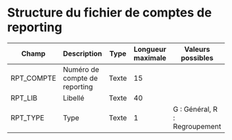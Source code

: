 # Structure du fichier de comptes de reporting










| Champ      | Description                         | Type  | Longueur maximale | Valeurs possibles       | Présence    | Exemple    |
|------------|-------------------------------------|-------|--------------------|------------------------|-------------|------------|
| RPT_COMPTE | Numéro de compte de reporting        | Texte | 15                 |                        | Obligatoire |            |
| RPT_LIB    | Libellé                             | Texte | 40                 |                        | Obligatoire |            |
| RPT_TYPE   | Type                                | Texte | 1                  | G : Général, R : Regroupement | Obligatoire |            |

